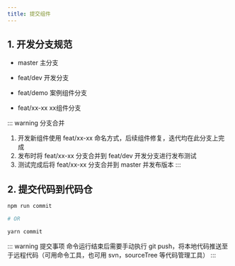 ```yaml
---
title: 提交组件
---
```


## 1. 开发分支规范

- master 主分支

- feat/dev 开发分支

- feat/demo 案例组件分支

- feat/xx-xx xx组件分支

::: warning 分支合并
1. 开发新组件使用 feat/xx-xx 命名方式，后续组件修复，迭代均在此分支上完成
2. 发布时将 feat/xx-xx 分支合并到 feat/dev 开发分支进行发布测试
3. 测试完成后将 feat/xx-xx 分支合并到 master 并发布版本
:::

## 2. 提交代码到代码仓

```bash
npm run commit

# OR

yarn commit
```

::: warning 提交事项
命令运行结束后需要手动执行 git push，将本地代码推送至于远程代码（可用命令工具，也可用 svn，sourceTree 等代码管理工具）
:::

